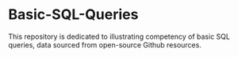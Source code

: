 # Basic-SQL-Queries

This repository is dedicated to illustrating competency of basic SQL queries, data sourced from open-source Github resources.
